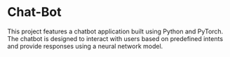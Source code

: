 # Chat-Bot
This project features a chatbot application built using Python and PyTorch. The chatbot is designed to interact with users based on predefined intents and provide responses using a neural network model.
